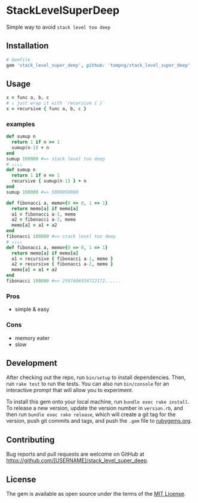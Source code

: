 # StackLevelSuperDeep

Simple way to avoid `stack level too deep`

## Installation

```ruby
# Gemfile
gem 'stack_level_super_deep', github: 'tompng/stack_level_super_deep'
```
<!--
```sh
$ gem install stack_level_super_deep
```
-->

## Usage

```ruby
x = func a, b, c
# ↓ just wrap it with `recursive { }`
x = recursive { func a, b, c }
```

### examples

```ruby
def sumup n
  return 1 if n == 1
  sumup(n-1) + n
end
sumup 100000 #=> stack level too deep
# ↓↓↓↓
def sumup n
  return 1 if n == 1
  recursive { sumup(n-1) } + n
end
sumup 100000 #=> 5000050000
```

```ruby
def fibonacci a, memo={0 => 0, 1 => 1}
  return memo[a] if memo[a]
  a1 = fibonacci a-1, memo
  a2 = fibonacci a-2, memo
  memo[a] = a1 + a2
end
fibonacci 100000 #=> stack level too deep
# ↓↓↓↓
def fibonacci a, memo={0 => 0, 1 => 1}
  return memo[a] if memo[a]
  a1 = recursive { fibonacci a-1, memo }
  a2 = recursive { fibonacci a-2, memo }
  memo[a] = a1 + a2
end
fibonacci 100000 #=> 2597406934722172......
```

### Pros
- simple & easy

### Cons
- memory eater
- slow


## Development

After checking out the repo, run `bin/setup` to install dependencies. Then, run `rake test` to run the tests. You can also run `bin/console` for an interactive prompt that will allow you to experiment.

To install this gem onto your local machine, run `bundle exec rake install`. To release a new version, update the version number in `version.rb`, and then run `bundle exec rake release`, which will create a git tag for the version, push git commits and tags, and push the `.gem` file to [rubygems.org](https://rubygems.org).

## Contributing

Bug reports and pull requests are welcome on GitHub at https://github.com/[USERNAME]/stack_level_super_deep.


## License

The gem is available as open source under the terms of the [MIT License](http://opensource.org/licenses/MIT).
